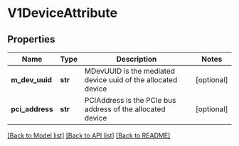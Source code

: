 # V1DeviceAttribute

## Properties
Name | Type | Description | Notes
------------ | ------------- | ------------- | -------------
**m_dev_uuid** | **str** | MDevUUID is the mediated device uuid of the allocated device | [optional] 
**pci_address** | **str** | PCIAddress is the PCIe bus address of the allocated device | [optional] 

[[Back to Model list]](../README.md#documentation-for-models) [[Back to API list]](../README.md#documentation-for-api-endpoints) [[Back to README]](../README.md)


